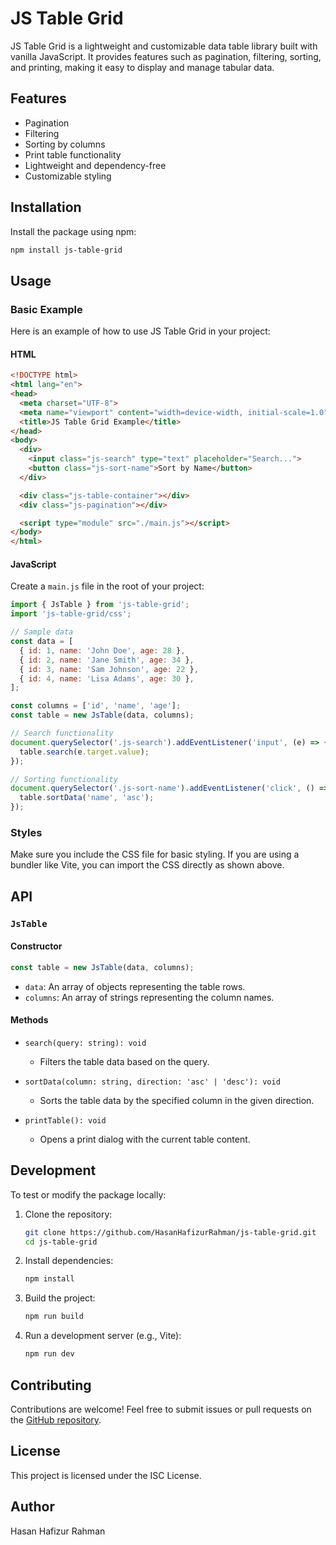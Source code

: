 # JS Table Grid

JS Table Grid is a lightweight and customizable data table library built with vanilla JavaScript. It provides features such as pagination, filtering, sorting, and printing, making it easy to display and manage tabular data.

## Features

- Pagination
- Filtering
- Sorting by columns
- Print table functionality
- Lightweight and dependency-free
- Customizable styling

## Installation

Install the package using npm:

```bash
npm install js-table-grid
```

## Usage

### Basic Example

Here is an example of how to use JS Table Grid in your project:

#### HTML

```html
<!DOCTYPE html>
<html lang="en">
<head>
  <meta charset="UTF-8">
  <meta name="viewport" content="width=device-width, initial-scale=1.0">
  <title>JS Table Grid Example</title>
</head>
<body>
  <div>
    <input class="js-search" type="text" placeholder="Search...">
    <button class="js-sort-name">Sort by Name</button>
  </div>

  <div class="js-table-container"></div>
  <div class="js-pagination"></div>

  <script type="module" src="./main.js"></script>
</body>
</html>
```

#### JavaScript

Create a `main.js` file in the root of your project:

```javascript
import { JsTable } from 'js-table-grid';
import 'js-table-grid/css';

// Sample data
const data = [
  { id: 1, name: 'John Doe', age: 28 },
  { id: 2, name: 'Jane Smith', age: 34 },
  { id: 3, name: 'Sam Johnson', age: 22 },
  { id: 4, name: 'Lisa Adams', age: 30 },
];

const columns = ['id', 'name', 'age'];
const table = new JsTable(data, columns);

// Search functionality
document.querySelector('.js-search').addEventListener('input', (e) => {
  table.search(e.target.value);
});

// Sorting functionality
document.querySelector('.js-sort-name').addEventListener('click', () => {
  table.sortData('name', 'asc');
});
```

### Styles

Make sure you include the CSS file for basic styling. If you are using a bundler like Vite, you can import the CSS directly as shown above.

## API

### `JsTable`

#### Constructor

```javascript
const table = new JsTable(data, columns);
```

- `data`: An array of objects representing the table rows.
- `columns`: An array of strings representing the column names.

#### Methods

- `search(query: string): void`
  - Filters the table data based on the query.

- `sortData(column: string, direction: 'asc' | 'desc'): void`
  - Sorts the table data by the specified column in the given direction.

- `printTable(): void`
  - Opens a print dialog with the current table content.

## Development

To test or modify the package locally:

1. Clone the repository:

   ```bash
   git clone https://github.com/HasanHafizurRahman/js-table-grid.git
   cd js-table-grid
   ```

2. Install dependencies:

   ```bash
   npm install
   ```

3. Build the project:

   ```bash
   npm run build
   ```

4. Run a development server (e.g., Vite):

   ```bash
   npm run dev
   ```

## Contributing

Contributions are welcome! Feel free to submit issues or pull requests on the [GitHub repository](https://github.com/HasanHafizurRahman/js-table-grid).

## License

This project is licensed under the ISC License.

## Author

Hasan Hafizur Rahman